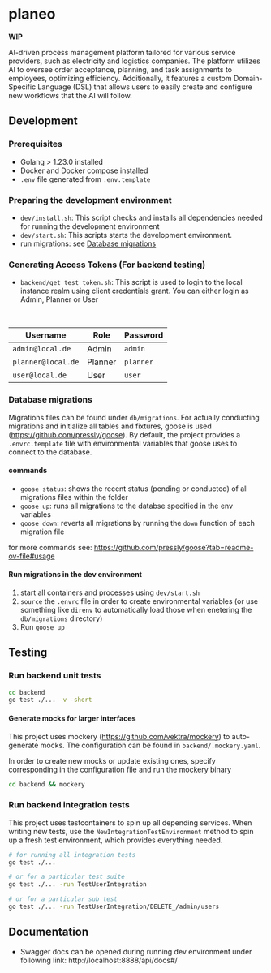 # planeo

**WIP**

AI-driven process management platform tailored for various service providers, such as electricity and logistics companies. The platform utilizes AI to oversee order acceptance, planning, and task assignments to employees, optimizing efficiency. Additionally, it features a custom Domain-Specific Language (DSL) that allows users to easily create and configure new workflows that the AI will follow.

## Development

### Prerequisites ###
- Golang > 1.23.0 installed
- Docker and Docker compose installed
- `.env` file generated from `.env.template`

### Preparing the development environment

- `dev/install.sh`: This script checks and installs all dependencies needed for running the development environment
- `dev/start.sh`: This scripts starts the development environment.
- run migrations: see [Database migrations](#database-migrations)

### Generating Access Tokens (For backend testing)

- `backend/get_test_token.sh`: This script is used to login to the local instance realm using client credentials grant. You can either login as Admin, Planner or User

<br>
<center>

| Username              | Role      | Password  |
|-----------------------|---------- |---------- |
| `admin@local.de`      | Admin     | `admin`   |
| `planner@local.de`    | Planner   | `planner` |
| `user@local.de`       | User      | `user`    |

</center>

### Database migrations

Migrations files can be found under `db/migrations`. For actually conducting migrations and initialize all tables and fixtures, goose is used (https://github.com/pressly/goose). By default, the project provides a `.envrc.template` file with environmental variables that goose uses to connect to the database.

#### commands

- `goose status`: shows the recent status (pending or conducted) of all migrations files within the folder
- `goose up`: runs all migrations to the databse specified in the env variables
- `goose down`: reverts all migrations by running the `down` function of each migration file

for more commands see: https://github.com/pressly/goose?tab=readme-ov-file#usage

#### Run  migrations in the dev environment

1. start all containers and processes using `dev/start.sh`
2. `source` the `.envrc` file in order to create environmental variables (or use something like `direnv` to automatically load those when enetering the `db/migrations` directory)
2. Run `goose up`

## Testing

### Run backend unit tests

```bash
cd backend
go test ./... -v -short
```

#### Generate mocks for larger interfaces

This project uses mockery (https://github.com/vektra/mockery) to auto-generate mocks. The configuration can be found in `backend/.mockery.yaml`. 

In order to create new mocks or update existing ones, specify corresponding in the configuration file and run the mockery binary

```bash
cd backend && mockery
```

### Run backend integration tests

This project uses testcontainers to spin up all depending services. When writing new tests, use the `NewIntegrationTestEnvironment` method to spin up a fresh test environment, which provides everything needed.

```bash
# for running all integration tests
go test ./...

# or for a particular test suite
go test ./... -run TestUserIntegration

# or for a particular sub test
go test ./... -run TestUserIntegration/DELETE_/admin/users
```

## Documentation

- Swagger docs can be opened during running dev environment under following link: http://localhost:8888/api/docs#/